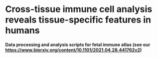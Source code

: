 # Cross-tissue immune cell analysis reveals tissue-specific features in humans

#### Data processing and analysis scripts for fetal immune atlas (see our https://www.biorxiv.org/content/10.1101/2021.04.28.441762v2)

